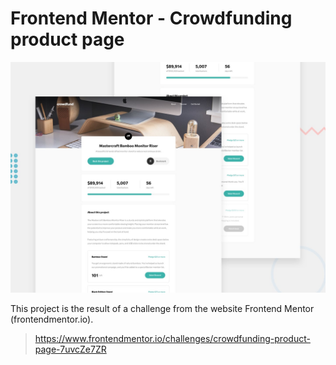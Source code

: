 # Frontend Mentor - Crowdfunding product page

![Design preview for the Crowdfunding product page coding challenge](./design/desktop-preview.jpg)

This project is the result of a challenge from the website Frontend Mentor (frontendmentor.io).

> https://www.frontendmentor.io/challenges/crowdfunding-product-page-7uvcZe7ZR
